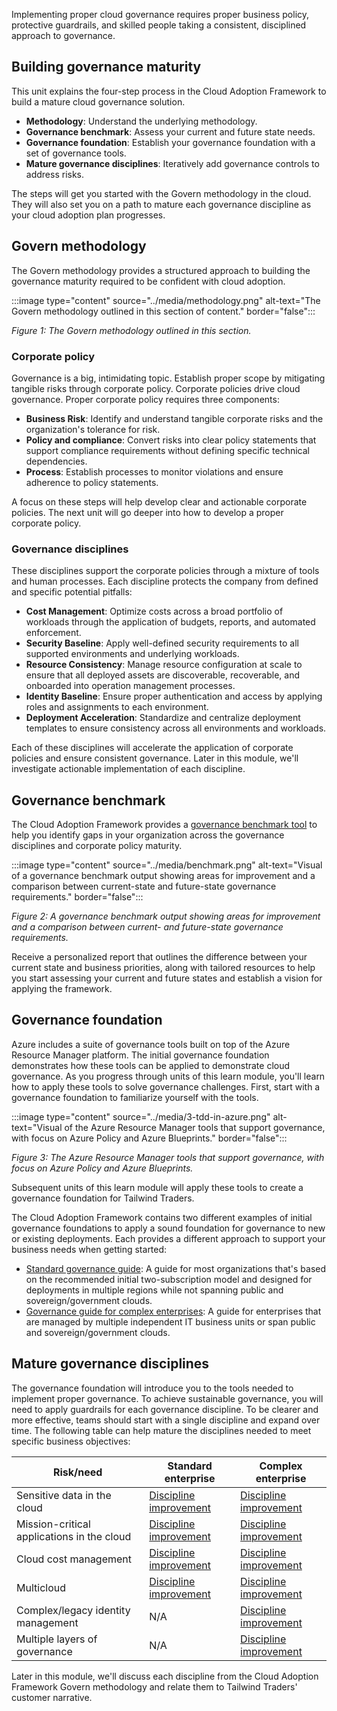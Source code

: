 Implementing proper cloud governance requires proper business policy, protective guardrails, and skilled people taking a consistent, disciplined approach to governance.

## Building governance maturity

This unit explains the four-step process in the Cloud Adoption Framework to build a mature cloud governance solution.

- **Methodology**: Understand the underlying methodology.
- **Governance benchmark**: Assess your current and future state needs.
- **Governance foundation**: Establish your governance foundation with a set of governance tools.
- **Mature governance disciplines**: Iteratively add governance controls to address risks.

The steps will get you started with the Govern methodology in the cloud. They will also set you on a path to mature each governance discipline as your cloud adoption plan progresses.

## Govern methodology

The Govern methodology provides a structured approach to building the governance maturity required to be confident with cloud adoption.

:::image type="content" source="../media/methodology.png" alt-text="The Govern methodology outlined in this section of content." border="false":::

*Figure 1: The Govern methodology outlined in this section.*

### Corporate policy

Governance is a big, intimidating topic. Establish proper scope by mitigating tangible risks through corporate policy. Corporate policies drive cloud governance. Proper corporate policy requires three components:

- **Business Risk**: Identify and understand tangible corporate risks and the organization's tolerance for risk.
- **Policy and compliance**: Convert risks into clear policy statements that support compliance requirements without defining specific technical dependencies.
- **Process**: Establish processes to monitor violations and ensure adherence to policy statements.

A focus on these steps will help develop clear and actionable corporate policies. The next unit will go deeper into how to develop a proper corporate policy.

### Governance disciplines

These disciplines support the corporate policies through a mixture of tools and human processes. Each discipline protects the company from defined and specific potential pitfalls:

- **Cost Management**: Optimize costs across a broad portfolio of workloads through the application of budgets, reports, and automated enforcement.
- **Security Baseline**: Apply well-defined security requirements to all supported environments and underlying workloads.
- **Resource Consistency**: Manage resource configuration at scale to ensure that all deployed assets are discoverable, recoverable, and onboarded into operation management processes.
- **Identity Baseline**: Ensure proper authentication and access by applying roles and assignments to each environment.
- **Deployment Acceleration**: Standardize and centralize deployment templates to ensure consistency across all environments and workloads.

Each of these disciplines will accelerate the application of corporate policies and ensure consistent governance. Later in this module, we'll investigate actionable implementation of each discipline.

## Governance benchmark

The Cloud Adoption Framework provides a [governance benchmark tool](https://cafbaseline.com/?azure-portal=true) to help you identify gaps in your organization across the governance disciplines and corporate policy maturity.

:::image type="content" source="../media/benchmark.png" alt-text="Visual of a governance benchmark output showing areas for improvement and a comparison between current-state and future-state governance requirements." border="false":::

*Figure 2: A governance benchmark output showing areas for improvement and a comparison between current- and future-state governance requirements.*

Receive a personalized report that outlines the difference between your current state and business priorities, along with tailored resources to help you start assessing your current and future states and establish a vision for applying the framework.

## Governance foundation

Azure includes a suite of governance tools built on top of the Azure Resource Manager platform. The initial governance foundation demonstrates how these tools can be applied to demonstrate cloud governance. As you progress through units of this learn module, you'll learn how to apply these tools to solve governance challenges. First, start with a governance foundation to familiarize yourself with the tools.

:::image type="content" source="../media/3-tdd-in-azure.png" alt-text="Visual of the Azure Resource Manager tools that support governance, with focus on Azure Policy and Azure Blueprints." border="false":::

*Figure 3: The Azure Resource Manager tools that support governance, with focus on Azure Policy and Azure Blueprints.*

Subsequent units of this learn module will apply these tools to create a governance foundation for Tailwind Traders.

The Cloud Adoption Framework contains two different examples of initial governance foundations to apply a sound foundation for governance to new or existing deployments. Each provides a different approach to support your business needs when getting started:

- [Standard governance guide](https://docs.microsoft.com/azure/cloud-adoption-framework/govern/guides/standard/?azure-portal=true): A guide for most organizations that's based on the recommended initial two-subscription model and designed for deployments in multiple regions while not spanning public and sovereign/government clouds.
- [Governance guide for complex enterprises](https://docs.microsoft.com/azure/cloud-adoption-framework/govern/guides/complex/?azure-portal=true): A guide for enterprises that are managed by multiple independent IT business units or span public and sovereign/government clouds.

## Mature governance disciplines

The governance foundation will introduce you to the tools needed to implement proper governance. To achieve sustainable governance, you will need to apply guardrails for each governance discipline. To be clearer and more effective, teams should start with a single discipline and expand over time. The following table can help mature the disciplines needed to meet specific business objectives:

| Risk/need | Standard enterprise | Complex enterprise |
|---|---|---|
| Sensitive data in the cloud | [Discipline improvement](https://docs.microsoft.com/azure/cloud-adoption-framework/govern/guides/standard/security-baseline-improvement?azure-portal=true) | [Discipline improvement](https://docs.microsoft.com/azure/cloud-adoption-framework/govern/guides/complex/security-baseline-improvement?azure-portal=true) |
| Mission-critical applications in the cloud | [Discipline improvement](https://docs.microsoft.com/azure/cloud-adoption-framework/govern/guides/standard/resource-consistency-improvement?azure-portal=true) | [Discipline improvement](https://docs.microsoft.com/azure/cloud-adoption-framework/govern/guides/complex/resource-consistency-improvement?azure-portal=true) |
| Cloud cost management | [Discipline improvement](https://docs.microsoft.com/azure/cloud-adoption-framework/govern/guides/standard/cost-management-improvement?azure-portal=true) | [Discipline improvement](https://docs.microsoft.com/azure/cloud-adoption-framework/govern/guides/complex/cost-management-improvement?azure-portal=true) |
| Multicloud | [Discipline improvement](https://docs.microsoft.com/azure/cloud-adoption-framework/govern/guides/standard/multicloud-improvement?azure-portal=true) | [Discipline improvement](https://docs.microsoft.com/azure/cloud-adoption-framework/govern/guides/complex/multicloud-improvement?azure-portal=true) |
| Complex/legacy identity management | N/A | [Discipline improvement](https://docs.microsoft.com/azure/cloud-adoption-framework/govern/guides/complex/identity-baseline-improvement?azure-portal=true) |
| Multiple layers of governance | N/A | [Discipline improvement](https://docs.microsoft.com/azure/cloud-adoption-framework/govern/guides/complex/multiple-layers-of-governance?azure-portal=true) |

Later in this module, we'll discuss each discipline from the Cloud Adoption Framework Govern methodology and relate them to Tailwind Traders' customer narrative.
